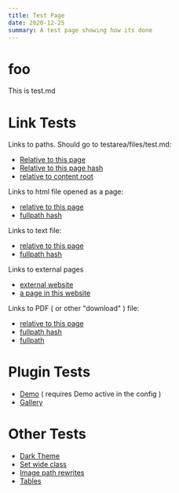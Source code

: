```yaml
---
title: Test Page
date: 2020-12-25
summary: A test page showing how its done
---
```


# foo

This is test.md

# Link Tests
Links to paths. Should go to testarea/files/test.md:

* [Relative to this page](files/test) 
* [Relative to this page hash](#files/test) 
* [relative to content root](#/testarea/files/test)


Links to html file opened as a page: 

* [relative to this page](#files/test.html) 
* [fullpath hash](#/testarea/files/test.html) 

Links to text file: 

* [relative to this page](#files/test.txt) 
* [fullpath hash](#/testarea/files/test.txt) 

Links to external pages

* [external website](http://www.example.com)
* [a page in this website](/content/testarea/files/test.html) 

Links to PDF ( or other "download" ) file:

* [relative to this page](#files/pdf_test.pdf) 
* [fullpath hash](#/testarea/files/pdf_test.pdf) 
* [fullpath](/content/testarea/files/pdf_test.pdf) 

# Plugin Tests

* [Demo](plugins/Demo) ( requires Demo active in the config )
* [Gallery](plugins/Gallery/test_01) 

# Other Tests

* [Dark Theme](#theme)
* [Set wide class](#class)
* [Image path rewrites](images)
* [Tables](tables)

